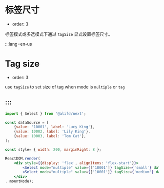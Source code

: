 # 标签尺寸

- order: 3

标签模式或多选模式下通过 `tagSize` 显式设置标签尺寸。

:::lang=en-us
# Tag size 

- order: 3

use `tagSize` to set size of tag when mode is `multiple` or `tag`

:::
---

````jsx
import { Select } from '@alifd/next';

const dataSource = [
    {value: '10001', label: 'Lucy King'},
    {value: 10002, label: 'Lily King'},
    {value: 10003, label: 'Tom Cat'},
];

const style= { width: 200, marginRight: 8 };

ReactDOM.render(
    <div style={{display: 'flex', alignItems: 'flex-start'}}>
        <Select mode="multiple" value={['10001']} tagSize={'small'} dataSource={dataSource} style={style} />
        <Select mode="multiple" value={['10001']} tagSize={'medium'} dataSource={dataSource} style={style} />
    </div>
, mountNode);
````
